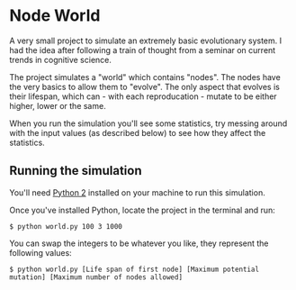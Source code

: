# Node World

A very small project to simulate an extremely basic evolutionary system. I had the idea after following a train of thought from a seminar on current trends in cognitive science.

The project simulates a "world" which contains "nodes". The nodes have the very basics to allow them to "evolve". The only aspect that evolves is their lifespan, which can - with each reproducation - mutate to be either higher, lower or the same.

When you run the simulation you'll see some statistics, try messing around with the input values (as described below) to see how they affect the statistics.

## Running the simulation
You'll need [Python 2](https://www.python.org/downloads/) installed on your machine to run this simulation.

Once you've installed Python, locate the project in the terminal and run:

	$ python world.py 100 3 1000

You can swap the integers to be whatever you like, they represent the following values:

	$ python world.py [Life span of first node] [Maximum potential mutation] [Maximum number of nodes allowed]